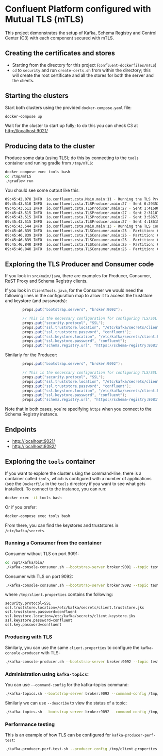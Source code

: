# Confluent Platform configured with Mutual TLS (mTLS)

This project demonstrates the setup of Kafka, Schema Registry and Control Center (C3) with each component secured with mTLS.

## Creating the certificates and stores

- Starting from the directory for this project (`confluent-dockerfiles/mTLS`)
- `cd` to `security` and run `create-certs.sh` from within the directory; this will create the root certificate and all the stores for both the server and the clients.

## Starting the clusters

Start both clusters using the provided `docker-compose.yaml` file:

```bash
docker-compose up
```

Wait for the cluster to start up fully; to do this you can check C3 at <http://localhost:9021/>

## Producing data to the cluster

Produce some data (using TLS); do this by connecting to the `tools` container and runing gradle from `/tmp/mTLS`:

```bash
docker-compose exec tools bash
cd /tmp/mTLS
./gradlew run
```

You should see some output like this:

```bash
09:45:42.078 INFO  io.confluent.csta.Main.main:11 - Running the TLS Producer...
09:45:43.510 INFO  io.confluent.csta.TLSProducer.main:27 - Sent 0:293536560
09:45:43.511 INFO  io.confluent.csta.TLSProducer.main:27 - Sent 1:416980828
09:45:43.515 INFO  io.confluent.csta.TLSProducer.main:27 - Sent 2:311873768
09:45:43.515 INFO  io.confluent.csta.TLSProducer.main:27 - Sent 3:586727041
09:45:43.515 INFO  io.confluent.csta.TLSProducer.main:27 - Sent 4:186154275
09:45:43.544 INFO  io.confluent.csta.Main.main:13 - Running the TLS Consumer...
09:45:46.839 INFO  io.confluent.csta.TLSConsumer.main:25 - Partition: 0 Offset: 0 Value: 293536560 Thread Id: 1
09:45:46.839 INFO  io.confluent.csta.TLSConsumer.main:25 - Partition: 0 Offset: 1 Value: 416980828 Thread Id: 1
09:45:46.839 INFO  io.confluent.csta.TLSConsumer.main:25 - Partition: 0 Offset: 2 Value: 311873768 Thread Id: 1
09:45:46.840 INFO  io.confluent.csta.TLSConsumer.main:25 - Partition: 0 Offset: 3 Value: 586727041 Thread Id: 1
09:45:46.840 INFO  io.confluent.csta.TLSConsumer.main:25 - Partition: 0 Offset: 4 Value: 186154275 Thread Id: 1
```

## Exploring the TLS Producer and Consumer code

If you look in `src/main/java`, there are examples for Producer, Consumer, ReST Proxy and Schema Registry clients.

If you look in `ClientTools.java`, for the Consumer we would need the following lines in the configuration map to allow it to access the truststore and keystore (and passwords):

```java
        props.put("bootstrap.servers", "broker:9092");

        // This is the necessary configuration for configuring TLS/SSL on the Producer
        props.put("security.protocol", "SSL");
        props.put("ssl.truststore.location", "/etc/kafka/secrets/client.truststore.jks");
        props.put("ssl.truststore.password", "confluent");
        props.put("ssl.keystore.location", "/etc/kafka/secrets/client.keystore.jks");
        props.put("ssl.keystore.password", "confluent");
        props.put("schema.registry.url", "https://schema-registry:8081");
```

Similarly for the Producer:

```java
        props.put("bootstrap.servers", "broker:9092");

        // This is the necessary configuration for configuring TLS/SSL on the Producer
        props.put("security.protocol", "SSL");
        props.put("ssl.truststore.location", "/etc/kafka/secrets/client.truststore.jks");
        props.put("ssl.truststore.password", "confluent");
        props.put("ssl.keystore.location", "/etc/kafka/secrets/client.keystore.jks");
        props.put("ssl.keystore.password", "confluent");
        props.put("schema.registry.url", "https://schema-registry:8081");
```

Note that in both cases, you're specifying `https` when you connect to the Schema Registry instance.

## Endpoints

- <http://localhost:9021/>
- <http://localhost:8082/>

## Exploring the `tools` container

If you want to explore the cluster using the command-line, there is a container called `tools`, which is configured with a number of applications (see the `Dockerfile` in the `tools` directory if you want to see what gets installed).   To connect to the instance, you can run:

```bash
docker exec -it tools bash
```

Or if you prefer:

```bash
docker-compose exec tools bash
```

From there, you can find the keystores and truststores in `/etc/kafka/secrets`.

### Running a Consumer from the container

Consumer without TLS on port 9091:

```bash
cd /opt/kafka/bin/
./kafka-console-consumer.sh --bootstrap-server broker:9091 --topic test-topic --from-beginning
```

Consumer with TLS on port 9092:

```bash
./kafka-console-consumer.sh --bootstrap-server broker:9092 --topic test-topic --from-beginning --consumer.config /tmp/client.properties
```

where `/tmp/client.properties` contains the following:

```properties
security.protocol=SSL
ssl.truststore.location=/etc/kafka/secrets/client.truststore.jks
ssl.truststore.password=confluent
ssl.keystore.location=/etc/kafka/secrets/client.keystore.jks
ssl.keystore.password=confluent
ssl.key.password=confluent
```

### Producing with TLS

Similarly, you can use the same `client.properties` to configure the `kafka-console-producer` with TLS:

```bash
./kafka-console-producer.sh --bootstrap-server broker:9092 --topic test-topic --producer.config /tmp/client.properties
```

### Administration using `kafka-topics`:

You can use `--command-config` for the kafka-topics command:

```bash
./kafka-topics.sh --bootstrap-server broker:9092 --command-config /tmp/client.properties --list
```

Similarly we can use `--describe` to view the status of a topic:

```bash
./kafka-topics.sh --bootstrap-server broker:9092 --command-config /tmp/client.properties --topic test-topic --describe
```

### Performance testing

This is an example of how TLS can be configured for `kafka-producer-perf-test`:

```bash
./kafka-producer-perf-test.sh --producer.config /tmp/client.properties --throughput 0 --num-records 1 --topic perf --record-size 10 --producer-props bootstrap.servers=broker:9092
```
